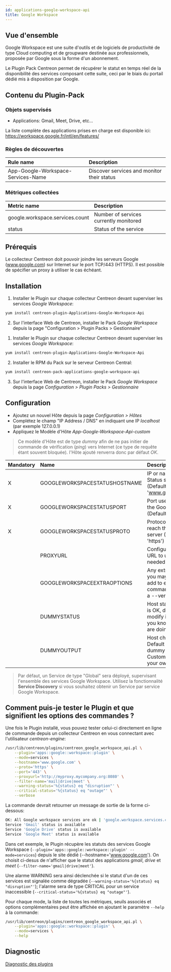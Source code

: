 ```yaml
---
id: applications-google-workspace-api
title: Google Workspace
---
```


## Vue d'ensemble

Google Workspace est une suite d'outils et de logiciels de productivité de type Cloud computing et de groupware destinée aux professionnels, 
proposée par Google sous la forme d'un abonnement.

Le Plugin Pack Centreon permet de récupérer le statut en temps réel de la disponibilité des services composant cette suite,
ceci par le biais du portail dédié mis à disposition par Google.

## Contenu du Plugin-Pack

### Objets supervisés

* Applications: Gmail, Meet, Drive, etc...

La liste complète des applications prises en charge est disponible ici:
https://workspace.google.fr/intl/en/features/

### Règles de découvertes

<!--DOCUSAURUS_CODE_TABS-->

<!--Services-->

| Rule name                          | Description                                |
| :--------------------------------- | :----------------------------------------- |
| App-Google-Workspace-Services-Name | Discover services and monitor their status |

<!--END_DOCUSAURUS_CODE_TABS-->

### Métriques collectées

<!--DOCUSAURUS_CODE_TABS-->

<!--Services-->

| Metric name                     | Description                            |
| :------------------------------ | :------------------------------------- |
| google.workspace.services.count | Number of services currently monitored |
| status                          | Status of the service                  |

<!--END_DOCUSAURUS_CODE_TABS-->

## Prérequis

Le collecteur Centreon doit pouvoir joindre les serveurs Google (www.google.com) sur Internet sur le port TCP/443 (HTTPS).
Il est possible de spécifier un proxy à utiliser le cas échéant.

## Installation

<!--DOCUSAURUS_CODE_TABS-->

<!--Online IMP Licence & IT-100 Editions-->

1. Installer le Plugin sur chaque collecteur Centreon devant superviser les services *Google Workspace*:

```bash
yum install centreon-plugin-Applications-Google-Workspace-Api
```

2. Sur l'interface Web de Centreon, installer le Pack *Google Workspace* 
depuis la page "Configuration > Plugin Packs > Gestionnaire" 

<!--Offline IMP License-->

1. Installer le Plugin sur chaque collecteur Centreon devant superviser les services *Google Workspace*:

```bash
yum install centreon-plugin-Applications-Google-Workspace-Api
```

2. Installer le RPM du Pack sur le serveur Centreon Central:

```bash
yum install centreon-pack-applications-google-workspace-api
```

3. Sur l'interface Web de Centreon, installer le Pack *Google Workspace* 
depuis la page *Configuration > Plugin Packs > Gestionnaire*

## Configuration

* Ajoutez un nouvel Hôte depuis la page *Configuration > Hôtes*
* Complétez le champ "IP Address / DNS" en indiquant une IP *localhost* (par exemple 127.0.0.1)
* Appliquez le Modèle d'Hôte *App-Google-Workspace-Api-custom*

> Ce modèle d'Hôte est de type *dummy* afin de ne pas initier de commande de vérification (*ping*) vers Internet
> (ce type de requête étant souvent bloquée). l'Hôte ajouté renverra donc par défaut *OK*.

| Mandatory | Name                          | Description                                                                                 |
| :-------- | :---------------------------- | :------------------------------------------------------------------------------------------ |
| X         | GOOGLEWORKSPACESTATUSHOSTNAME | IP or name of the Status server (Default: 'www.google.com')                                 |
| X         | GOOGLEWORKSPACESTATUSPORT     | Port used to reach the Google server (Default: '443')                                       |
| X         | GOOGLEWORKSPACESTATUSPROTO    | Protocol used to reach the Google server (Default: 'https')                                 |
|           | PROXYURL                      | Configure a proxy URL to use if needed                                                      |
|           | GOOGLEWORKSPACEEXTRAOPTIONS   | Any extra option you may want to add to every command\_line (eg. a --verbose flag)          |
|           | DUMMYSTATUS                   | Host state. Default is OK, do not modify it unless you know what you are doing              |
|           | DUMMYOUTPUT                   | Host check output. Default is 'This is a dummy check'. Customize it with your own if needed |

> Par défaut, un Service de type "Global" sera déployé, supervisant l'ensemble des services Google Workspace.
> Utilisez la fonctionnalité **Service Discovery** si vous souhaitez obtenir un Service par service Google Workspace.

## Comment puis-je tester le Plugin et que signifient les options des commandes ?

Une fois le Plugin installé, vous pouvez tester celui-ci directement en ligne de commande
depuis un collecteur Centreon en vous connectant avec l'utilisateur *centreon-engine*:

```bash
/usr/lib/centreon/plugins/centreon_google_workspace_api.pl \
    --plugin='apps::google::workspace::plugin' \
    --mode=services \
    --hostname='www.google.com' \
    --proto='https' \
    --port='443' \
    --proxyurl='http://myproxy.mycompany.org:8080' \
    --filter-name='mail|drive|meet' \
    --warning-status='%{status} eq "disruption"' \
    --critical-status='%{status} eq "outage"' \
    --verbose
```

La commande devrait retourner un message de sortie de la forme ci-dessous:

```bash
OK: All Google workspace services are ok | 'google.workspace.services.count'=3;;;0;
Service 'Gmail' status is available
Service 'Google Drive' status is available
Service 'Google Meet' status is available
```

Dans cet exemple, le Plugin récupère les statuts des services Google Workspace (```--plugin='apps::google::workspace::plugin' --mode=services```)
depuis le site dédié (--hostname='www.google.com'). On choisit ci-desus de n'afficher que le statut des applications *gmail*, *drive* et *meet*
(```--filter-name='gmail|drive|meet'```).

Une alarme WARNING sera ainsi déclenchée si le statut d'un de ces services est signalée comme dégradée (```--warning-status='%{status} eq "disruption"'```);
l'alarme sera de type CRITICAL pour un service inaccessible (```--critical-status='%{status} eq "outage"'```).

Pour chaque mode, la liste de toutes les métriques, seuils associés et options complémentaires peut être affichée 
en ajoutant le paramètre ```--help``` à la commande:

```bash
/usr/lib/centreon/plugins/centreon_google_workspace_api.pl \
    --plugin='apps::google::workspace::plugin' \
    --mode=services \
    --help
```

## Diagnostic

[Diagnostic des plugins](../tutorials/troubleshooting-plugins.html)
